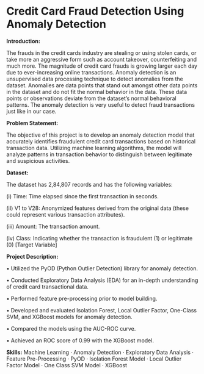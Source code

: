 # Credit Card Fraud Detection Using Anomaly Detection

**Introduction:**

The frauds in the credit cards industry are stealing or using stolen cards, or take more an aggressive form such as account takeover, counterfeiting and much more. The magnitude of credit card frauds is growing larger each day due to ever-increasing online transactions. Anomaly detection is an unsupervised data processing technique to detect anomalies from the dataset. Anomalies are data points that stand out amongst other data points in the dataset and do not fit the normal behavior in the data. These data points or observations deviate from the dataset’s normal behavioral patterns. The anomaly detection is very useful to detect fraud transactions just like in our case.

**Problem Statement:**

The objective of this project is to develop an anomaly detection model that accurately identifies fraudulent credit card transactions based on historical transaction data. Utilizing machine learning algorithms, the model will analyze patterns in transaction behavior to distinguish between legitimate and suspicious activities.

**Dataset:**


The dataset has 2,84,807 records and has the following variables:

(i) Time: Time elapsed since the first transaction in seconds.

(iI) V1 to V28: Anonymized features derived from the original data (these could represent various transaction attributes).

(iii) Amount: The transaction amount.

(iv) Class: Indicating whether the transaction is fraudulent (1) or legitimate (0) [Target Variable]

**Project Description:**

• Utilized the PyOD (Python Outlier Detection) library for anomaly detection.

• Conducted Exploratory Data Analysis (EDA) for an in-depth understanding of credit card transactional data.

• Performed feature pre-processing prior to model building.

• Developed and evaluated Isolation Forest, Local Outlier Factor, One-Class SVM, and XGBoost models for anomaly detection.

• Compared the models using the AUC-ROC curve.

• Achieved an ROC score of 0.99 with the XGBoost model.

**Skills:** Machine Learning · Anomaly Detection · Exploratory Data Analysis · Feature Pre-Processing · PyOD · Isolation Forest Model · Local Outlier Factor Model · One Class SVM Model · XGBoost
